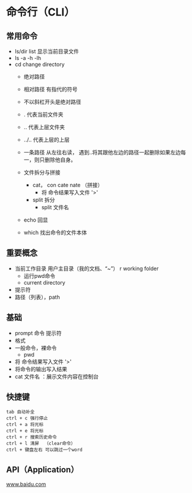 # 命令行（CLI）
## 常用命令
* ls/dir    list  显示当前目录文件
* ls -a -h -lh
* cd  change directory
    * 绝对路径 
    * 相对路径 有指代的符号
    * 不以斜杠开头是绝对路径

    * .  代表当前文件夹
    * .. 代表上层文件夹
    * ../.. 代表上层的上层
    * 一条路径 从左往右读， 遇到..将其跟他左边的路径一起删除如果左边每一，则只删除他自身。 
    * 文件拆分与拼接
      * cat， con cate nate  （拼接） 
          * 将 命令结果写入文件  '>' 
      * split  拆分   
          *  split 文件名 
    * echo 回显
    * which 找出命令的文件本体
## 重要概念
 * 当前工作目录 用户主目录（我的文档、“~”） r  working folder
     * 运行pwd命令
     * current directory
 * 提示符
 * 路径（列表），path

## 基础
 * prompt 命令 提示符
 * 格式
 * 一般命令，裸命令
     * pwd
 * 将 命令结果写入文件  '>'  
 * 将命令的输出写入结果
 * cat 文件名 ：展示文件内容在控制台


## 快捷键
    tab 自动补全
    ctrl + c 强行停止
    ctrl + a 将光标
    ctrl + e 将光标
    ctrl + r 搜索历史命令
    ctrl + l 清屏  （clear命令）
    ctrl + 键盘左右 可以跳过一个word
## API（Application）

www.baidu.com

